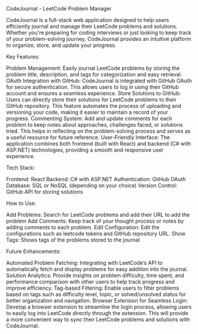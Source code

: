 CodeJournal - LeetCode Problem Manager

CodeJournal is a full-stack web application designed to help users efficiently journal and manage their LeetCode problems and solutions. Whether you're preparing for coding interviews or just looking to keep track of your problem-solving journey, CodeJournal provides an intuitive platform to organize, store, and update your progress.

Key Features:

Problem Management: Easily journal LeetCode problems by storing the problem title, description, and tags for categorization and easy retrieval. OAuth Integration with GitHub: CodeJournal is integrated with GitHub OAuth for secure authentication. This allows users to log in using their GitHub account and ensures a seamless experience. Store Solutions to GitHub: Users can directly store their solutions for LeetCode problems to their GitHub repository. This feature automates the process of uploading and versioning your code, making it easier to maintain a record of your progress. Commenting System: Add and update comments for each problem to keep notes about approaches, challenges faced, or solutions tried. This helps in reflecting on the problem-solving process and serves as a useful resource for future reference. User-Friendly Interface: The application combines both frontend (built with React) and backend (C# with ASP.NET) technologies, providing a smooth and responsive user experience.

Tech Stack:

Frontend: React Backend: C# with ASP.NET Authentication: GitHub OAuth Database: SQL or NoSQL (depending on your choice) Version Control: GitHub API for storing solutions

How to Use:

Add Problems: Search for LeetCode problems and add their URL to add the problem Add Comments: Keep track of your thought process or notes by adding comments to each problem. Edit Configuration: Edit the configurations such as leetcode tokens and GitHub repository URL. Show Tags: Shows tags of the problems stored to the journal

Future Enhancements:

Automated Problem Fetching: Integrating with LeetCode’s API to automatically fetch and display problems for easy addition into the journal. Solution Analytics: Provide insights on problem difficulty, time spent, and performance comparison with other users to help track progress and improve efficiency. Tag-based Filtering: Enable users to filter problems based on tags such as difficulty level, topic, or solved/unsolved status for better organization and navigation. Browser Extension for Seamless Login: Develop a browser extension to streamline the login process, allowing users to easily log into LeetCode directly through the extension. This will provide a more convenient way to sync their LeetCode problems and solutions with CodeJournal.
